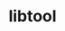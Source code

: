 ---
title: "libtool"
layout: cache
categories: [package, develop-2024-04-14]
meta: {"versions": ["2.4.7"], "compilers": ["gcc@=12.3.0"], "oss": ["amzn2"], "platforms": ["linux"], "targets": ["neoverse_n1", "neoverse_v1"], "stacks": ["aws-pcluster-neoverse_v1", "root"], "num_specs": 2, "num_specs_by_stack": {"aws-pcluster-neoverse_v1": 2, "root": 2}}
spec_details: [{"hash": "mk4xubzjbplugr73jafai5alaqigf7yz", "compiler": "gcc@=12.3.0", "versions": ["2.4.7"], "os": "amzn2", "platform": "linux", "target": "neoverse_v1", "variants": ["build_system=autotools"], "stacks": ["aws-pcluster-neoverse_v1", "root"], "size": "-", "tarball": "https://binaries.spack.io/releases/develop-2024-04-14/build_cache/linux-amzn2-neoverse_v1/gcc-12.3.0/libtool-2.4.7/linux-amzn2-neoverse_v1-gcc-12.3.0-libtool-2.4.7-mk4xubzjbplugr73jafai5alaqigf7yz.spack"}, {"hash": "pwicqitpd3nclxrzrz2p7rrva727ln3i", "compiler": "gcc@=12.3.0", "versions": ["2.4.7"], "os": "amzn2", "platform": "linux", "target": "neoverse_n1", "variants": ["build_system=autotools"], "stacks": ["aws-pcluster-neoverse_v1", "root"], "size": "-", "tarball": "https://binaries.spack.io/releases/develop-2024-04-14/build_cache/linux-amzn2-neoverse_n1/gcc-12.3.0/libtool-2.4.7/linux-amzn2-neoverse_n1-gcc-12.3.0-libtool-2.4.7-pwicqitpd3nclxrzrz2p7rrva727ln3i.spack"}]
---
